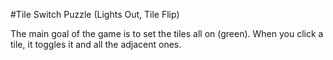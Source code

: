 #Tile Switch Puzzle (Lights Out, Tile Flip)

The main goal of the game is to set the tiles all on (green).
When you click a tile, it toggles it and all the adjacent ones.

